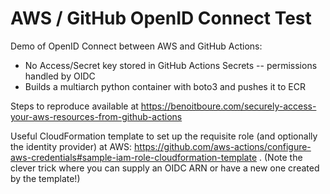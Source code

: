 # AWS / GitHub OpenID Connect Test

Demo of OpenID Connect between AWS and GitHub Actions:
- No Access/Secret key stored in GitHub Actions Secrets -- permissions handled by OIDC
- Builds a multiarch python container with boto3 and pushes it to ECR

Steps to reproduce available at https://benoitboure.com/securely-access-your-aws-resources-from-github-actions

Useful CloudFormation template to set up the requisite role (and optionally the identity provider) 
at AWS: https://github.com/aws-actions/configure-aws-credentials#sample-iam-role-cloudformation-template . 
(Note the clever trick where you can supply an OIDC ARN or have a new one created by the template!)
